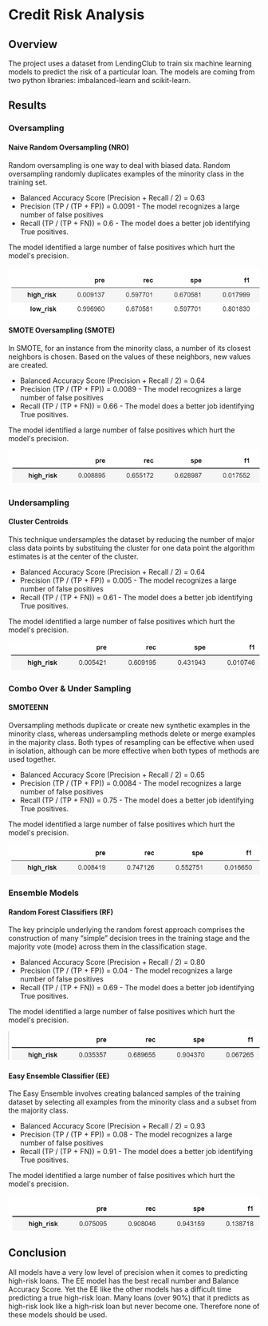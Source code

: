 # Credit Risk Analysis

## Overview
The project uses a dataset from LendingClub to train six machine learning models to predict the risk of a particular loan. The models are coming from two python libraries: imbalanced-learn and scikit-learn.

## Results
### Oversampling

#### Naive Random Oversampling (NRO)
Random oversampling is one way to deal with biased data. Random oversampling randomly duplicates examples of the minority class in the training set.

* Balanced Accuracy Score (Precision + Recall / 2) = 0.63
* Precision (TP / (TP + FP)) = 0.0091 - The model recognizes a large number of false positives
* Recall (TP / (TP + FN)) = 0.6 - The model does a better job identifying True positives.

The model identified a large number of false positives which hurt the model's precision.

![NRO](https://github.com/ryanmorin/credit_risk_analysis/blob/main/NRO.png)

#### SMOTE Oversampling (SMOTE)
In SMOTE, for an instance from the minority class, a number of its closest neighbors is chosen. Based on the values of these neighbors, new values are created.

* Balanced Accuracy Score (Precision + Recall / 2) = 0.64
* Precision (TP / (TP + FP)) = 0.0089 - The model recognizes a large number of false positives
* Recall (TP / (TP + FN)) = 0.66 - The model does a better job identifying True positives.

The model identified a large number of false positives which hurt the model's precision.

![SMOTE](https://github.com/ryanmorin/credit_risk_analysis/blob/main/SMOTE.png)

### Undersampling
#### Cluster Centroids
This technique undersamples the dataset by reducing the number of major class data points by substituing the cluster for one data point the algorithm estimates is at the center of the cluster.

* Balanced Accuracy Score (Precision + Recall / 2) = 0.64
* Precision (TP / (TP + FP)) = 0.005 - The model recognizes a large number of false positives
* Recall (TP / (TP + FN)) = 0.61 - The model does a better job identifying True positives.

The model identified a large number of false positives which hurt the model's precision.

![CC](https://github.com/ryanmorin/credit_risk_analysis/blob/main/CC.png)

### Combo Over & Under Sampling
#### SMOTEENN
Oversampling methods duplicate or create new synthetic examples in the minority class, whereas undersampling methods delete or merge examples in the majority class. Both types of resampling can be effective when used in isolation, although can be more effective when both types of methods are used together.

* Balanced Accuracy Score (Precision + Recall / 2) = 0.65
* Precision (TP / (TP + FP)) = 0.0084 - The model recognizes a large number of false positives
* Recall (TP / (TP + FN)) = 0.75 - The model does a better job identifying True positives.

The model identified a large number of false positives which hurt the model's precision.

![SMOTEENN](https://github.com/ryanmorin/credit_risk_analysis/blob/main/SMOTEENN.png)

### Ensemble Models
#### Random Forest Classifiers (RF)
The key principle underlying the random forest approach comprises the construction of many “simple” decision trees in the training stage and the majority vote (mode) across them in the classification stage.

* Balanced Accuracy Score (Precision + Recall / 2) = 0.80
* Precision (TP / (TP + FP)) = 0.04 - The model recognizes a large number of false positives
* Recall (TP / (TP + FN)) = 0.69 - The model does a better job identifying True positives.

The model identified a large number of false positives which hurt the model's precision.

![RF](https://github.com/ryanmorin/credit_risk_analysis/blob/main/RF.png)

#### Easy Ensemble Classifier (EE)
The Easy Ensemble involves creating balanced samples of the training dataset by selecting all examples from the minority class and a subset from the majority class.

* Balanced Accuracy Score (Precision + Recall / 2) = 0.93
* Precision (TP / (TP + FP)) = 0.08 - The model recognizes a large number of false positives
* Recall (TP / (TP + FN)) = 0.91 - The model does a better job identifying True positives.

The model identified a large number of false positives which hurt the model's precision.

![EEC](https://github.com/ryanmorin/credit_risk_analysis/blob/main/EE.png)

## Conclusion
All models have a very low level of precision when it comes to predicting high-risk loans. The EE model has the best recall number and Balance Accuracy Score. Yet the EE like the other models has a difficult time predicting a true high-risk loan.  Many loans (over 90%) that it predicts as high-risk look like a high-risk loan but never become one. Therefore none of these models should be used.
